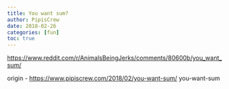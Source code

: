 ```yaml
---
title: You want sum?
author: PipisCrew
date: 2018-02-26
categories: [fun]
toc: true
---
```


https://www.reddit.com/r/AnimalsBeingJerks/comments/80600b/you_want_sum/

origin - https://www.pipiscrew.com/2018/02/you-want-sum/ you-want-sum